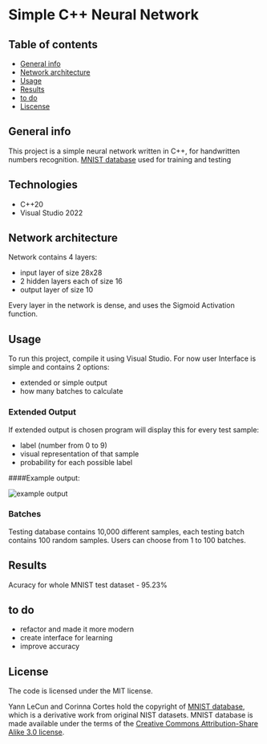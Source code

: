 # Simple C++ Neural Network

## Table of contents
* [General info](#general-info)
* [Network architecture](#Network-architecture)
* [Usage](#Usage)
* [Results](#Results)
* [to do](#to-do)
* [Liscense](#License)


## General info

This project is a simple neural network written in C++, for handwritten numbers recognition.
[MNIST database](http://yann.lecun.com/exdb/mnist) used for training and testing


## Technologies
* C++20
* Visual Studio 2022

## Network architecture

Network contains 4 layers:
- input layer of size 28x28
- 2 hidden layers each of size 16
- output layer of size 10

Every layer in the network is dense, and uses the Sigmoid Activation function.


## Usage 

To run this project, compile it using Visual Studio.
For now user Interface is simple and contains 2 options:
- extended or simple output
- how many batches to calculate


### Extended Output
If extended output is chosen program will display this for every test sample:
- label (number from 0 to 9)
- visual representation of that sample
- probability for each possible label

####Example output:

![example output](https://raw.github.com/MaciejSurowiec/Neural_Network/main/output_example.PNG)

### Batches
Testing database contains 10,000 different samples, each testing batch contains 100 random samples. 
Users can choose from 1 to 100 batches.


## Results 
Acuracy for whole MNIST test dataset - 95.23%


## to do
- refactor and made it more modern
- create interface for learning 
- improve accuracy


## License
The code is licensed under the MIT license.

Yann LeCun and Corinna Cortes hold the copyright of [MNIST database](http://yann.lecun.com/exdb/mnist), which is a derivative work from original NIST datasets. MNIST database is made available under the terms of the [Creative Commons Attribution-Share Alike 3.0 license](https://creativecommons.org/licenses/by-sa/3.0/).
